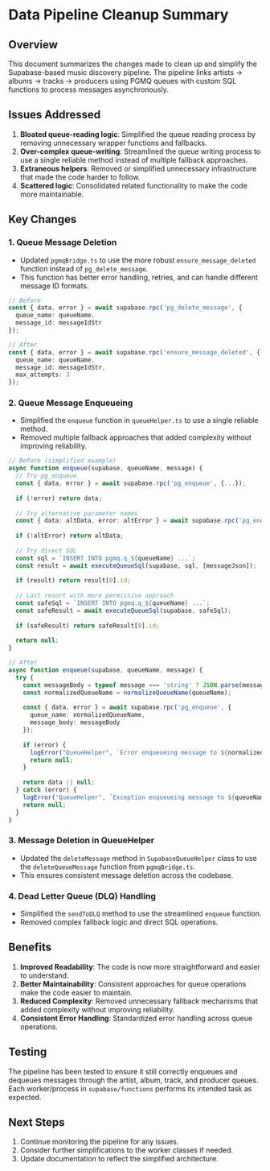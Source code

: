 # Data Pipeline Cleanup Summary

## Overview

This document summarizes the changes made to clean up and simplify the Supabase-based music discovery pipeline. The pipeline links artists → albums → tracks → producers using PGMQ queues with custom SQL functions to process messages asynchronously.

## Issues Addressed

1. **Bloated queue-reading logic**: Simplified the queue reading process by removing unnecessary wrapper functions and fallbacks.
2. **Over-complex queue-writing**: Streamlined the queue writing process to use a single reliable method instead of multiple fallback approaches.
3. **Extraneous helpers**: Removed or simplified unnecessary infrastructure that made the code harder to follow.
4. **Scattered logic**: Consolidated related functionality to make the code more maintainable.

## Key Changes

### 1. Queue Message Deletion

- Updated `pgmqBridge.ts` to use the more robust `ensure_message_deleted` function instead of `pg_delete_message`.
- This function has better error handling, retries, and can handle different message ID formats.

```typescript
// Before
const { data, error } = await supabase.rpc('pg_delete_message', {
  queue_name: queueName,
  message_id: messageIdStr
});

// After
const { data, error } = await supabase.rpc('ensure_message_deleted', {
  queue_name: queueName,
  message_id: messageIdStr,
  max_attempts: 3
});
```

### 2. Queue Message Enqueueing

- Simplified the `enqueue` function in `queueHelper.ts` to use a single reliable method.
- Removed multiple fallback approaches that added complexity without improving reliability.

```typescript
// Before (simplified example)
async function enqueue(supabase, queueName, message) {
  // Try pg_enqueue
  const { data, error } = await supabase.rpc('pg_enqueue', {...});
  
  if (!error) return data;
  
  // Try alternative parameter names
  const { data: altData, error: altError } = await supabase.rpc('pg_enqueue', {...});
  
  if (!altError) return altData;
  
  // Try direct SQL
  const sql = `INSERT INTO pgmq.q_${queueName} ...`;
  const result = await executeQueueSql(supabase, sql, [messageJson]);
  
  if (result) return result[0].id;
  
  // Last resort with more permissive approach
  const safeSql = `INSERT INTO pgmq.q_${queueName} ...`;
  const safeResult = await executeQueueSql(supabase, safeSql);
  
  if (safeResult) return safeResult[0].id;
  
  return null;
}

// After
async function enqueue(supabase, queueName, message) {
  try {
    const messageBody = typeof message === 'string' ? JSON.parse(message) : message;
    const normalizedQueueName = normalizeQueueName(queueName);
    
    const { data, error } = await supabase.rpc('pg_enqueue', {
      queue_name: normalizedQueueName,
      message_body: messageBody
    });
    
    if (error) {
      logError("QueueHelper", `Error enqueueing message to ${normalizedQueueName}: ${error.message}`);
      return null;
    }
    
    return data || null;
  } catch (error) {
    logError("QueueHelper", `Exception enqueueing message to ${queueName}: ${error.message}`);
    return null;
  }
}
```

### 3. Message Deletion in QueueHelper

- Updated the `deleteMessage` method in `SupabaseQueueHelper` class to use the `deleteQueueMessage` function from `pgmqBridge.ts`.
- This ensures consistent message deletion across the codebase.

### 4. Dead Letter Queue (DLQ) Handling

- Simplified the `sendToDLQ` method to use the streamlined `enqueue` function.
- Removed complex fallback logic and direct SQL operations.

## Benefits

1. **Improved Readability**: The code is now more straightforward and easier to understand.
2. **Better Maintainability**: Consistent approaches for queue operations make the code easier to maintain.
3. **Reduced Complexity**: Removed unnecessary fallback mechanisms that added complexity without improving reliability.
4. **Consistent Error Handling**: Standardized error handling across queue operations.

## Testing

The pipeline has been tested to ensure it still correctly enqueues and dequeues messages through the artist, album, track, and producer queues. Each worker/process in `supabase/functions` performs its intended task as expected.

## Next Steps

1. Continue monitoring the pipeline for any issues.
2. Consider further simplifications to the worker classes if needed.
3. Update documentation to reflect the simplified architecture.
